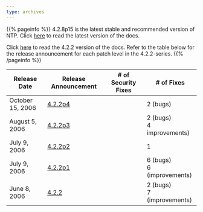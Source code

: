 ```yaml
---
type: archives
---
```


{{% pageinfo %}}
4.2.8p15 is the latest stable and recommended version of NTP. Click [here](/archives/4.2.8-series) to read the latest version of the docs. 

Click [here](/archives/4.2.2-series) to read the 4.2.2 version of the docs. Refer to the table below for the release announcement for each patch level in the 4.2.2-series.
{{% /pageinfo %}}

| Release Date | Release Announcement | # of Security Fixes | # of Fixes |
| ----- | ----- | ----- | ----- |
| October 15, 2006 | [4.2.2p4](https://lists.ntp.org/pipermail/announce/2006-October/000031.html) |  | 2 (bugs) |
| August 5, 2006 | [4.2.2p3](https://lists.ntp.org/pipermail/announce/2006-August/000023.html) | | 2 (bugs)<br> 4 improvements)|
| July 9, 2006 | [4.2.2p2](https://lists.ntp.org/pipermail/announce/2006-July/000018.html) | | 1 |
| July 9, 2006 | [4.2.2p1](https://lists.ntp.org/pipermail/announce/2006-July/000017.html) | | 6 (bugs)<br> 6 (improvements) |
| June 8, 2006 | [4.2.2](https://lists.ntp.org/pipermail/announce/2006-June/000014.html) | | 2 (bugs)<br> 7 (improvements) |